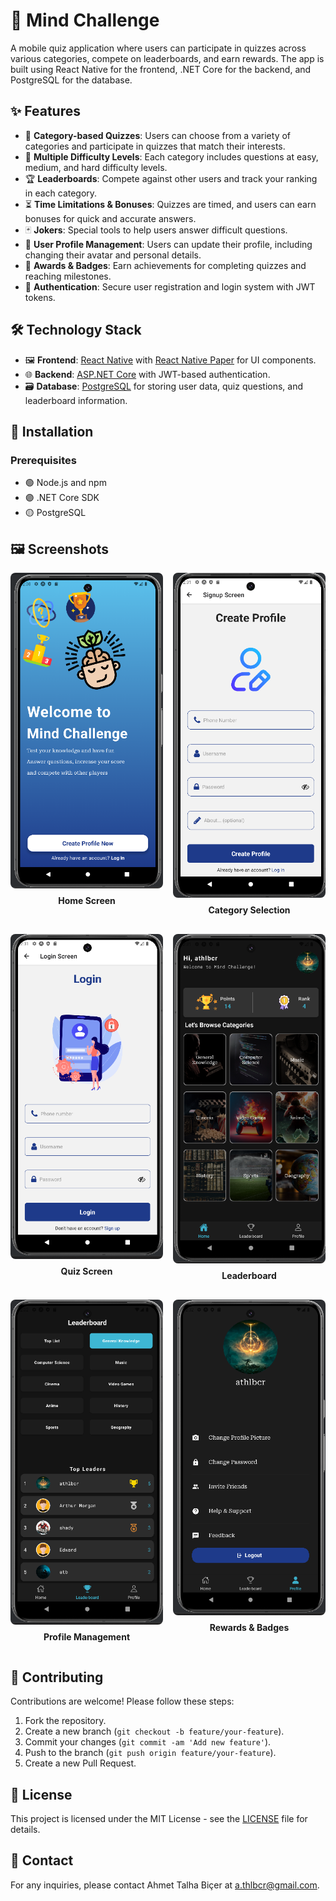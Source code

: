# 🧠 Mind Challenge

A mobile quiz application where users can participate in quizzes across various categories, compete on leaderboards, and earn rewards. The app is built using React Native for the frontend, .NET Core for the backend, and PostgreSQL for the database.

## ✨ Features

- 🎯 **Category-based Quizzes**: Users can choose from a variety of categories and participate in quizzes that match their interests.
- 🔄 **Multiple Difficulty Levels**: Each category includes questions at easy, medium, and hard difficulty levels.
- 🏆 **Leaderboards**: Compete against other users and track your ranking in each category.
- ⏳ **Time Limitations & Bonuses**: Quizzes are timed, and users can earn bonuses for quick and accurate answers.
- 🃏 **Jokers**: Special tools to help users answer difficult questions.
- 👤 **User Profile Management**: Users can update their profile, including changing their avatar and personal details.
- 🏅 **Awards & Badges**: Earn achievements for completing quizzes and reaching milestones.
- 🔐 **Authentication**: Secure user registration and login system with JWT tokens.

## 🛠️ Technology Stack

- 🖼️ **Frontend**: [React Native](https://reactnative.dev/) with [React Native Paper](https://callstack.github.io/react-native-paper/) for UI components.
- 🌐 **Backend**: [ASP.NET Core](https://docs.microsoft.com/en-us/aspnet/core/?view=aspnetcore-6.0) with JWT-based authentication.
- 🗃️ **Database**: [PostgreSQL](https://www.postgresql.org/) for storing user data, quiz questions, and leaderboard information.

## 🚀 Installation

### Prerequisites

- 🟢 Node.js and npm
- 🟣 .NET Core SDK
- 🟡 PostgreSQL


## 🖼️ Screenshots

<div style="display: grid; grid-template-columns: repeat(auto-fill, minmax(200px, 1fr)); gap: 16px; justify-items: center;">
  <div>
    <img src="Client/app/assets/screenshots/1.png" alt="Home Screen" style="width: 100%; border-radius: 8px;">
    <p style="text-align: center; margin-top: 8px;"><b>Home Screen</b></p>
  </div>
  <div>
    <img src="Client/app/assets/screenshots/2.png" alt="Category Selection" style="width: 100%; border-radius: 8px;">
    <p style="text-align: center; margin-top: 8px;"><b>Category Selection</b></p>
  </div>
  <div>
    <img src="Client/app/assets/screenshots/3.png" alt="Quiz Screen" style="width: 100%; border-radius: 8px;">
    <p style="text-align: center; margin-top: 8px;"><b>Quiz Screen</b></p>
  </div>
  <div>
    <img src="Client/app/assets/screenshots/4.png" alt="Leaderboard" style="width: 100%; border-radius: 8px;">
    <p style="text-align: center; margin-top: 8px;"><b>Leaderboard</b></p>
  </div>
  <div>
    <img src="Client/app/assets/screenshots/5.png" alt="Profile Management" style="width: 100%; border-radius: 8px;">
    <p style="text-align: center; margin-top: 8px;"><b>Profile Management</b></p>
  </div>
  <div>
    <img src="Client/app/assets/screenshots/6.png" alt="Rewards & Badges" style="width: 100%; border-radius: 8px;">
    <p style="text-align: center; margin-top: 8px;"><b>Rewards & Badges</b></p>
  </div>
</div>


## 🤝 Contributing

Contributions are welcome! Please follow these steps:

1. Fork the repository.
2. Create a new branch (`git checkout -b feature/your-feature`).
3. Commit your changes (`git commit -am 'Add new feature'`).
4. Push to the branch (`git push origin feature/your-feature`).
5. Create a new Pull Request.

## 📜 License

This project is licensed under the MIT License - see the [LICENSE](LICENSE) file for details.

## 📧 Contact

For any inquiries, please contact Ahmet Talha Biçer at [a.thlbcr@gmail.com](a.thlbcr@gmail.com).
